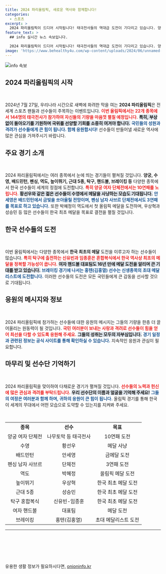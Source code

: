 ```yaml
---
title: 2024 파리올림픽, 새로운 역사와 함께합니다!
categories:
  - 스포츠
excerpt: >
  2024 파리올림픽이 드디어 시작됩니다! 태극전사들의 역대급 도전이 기다리고 있습니다. 양궁, 수영, 탁구 등에서 새로운 역사를 써 내려갈 선수들을 응원해 주세요!
feature_text: >
  ## info 실시간 뉴스 속보입니다.

  2024 파리올림픽이 드디어 시작됩니다! 태극전사들의 역대급 도전이 기다리고 있습니다. 양궁, 수영, 탁구 등에서 새로운 역사를 써 내려갈 선수들을 응원해 주세요!
image: 'https://www.behealthy4u.com/wp-content/uploads/2024/06/unnamed-file.png'
---
```


<p><img src="https://www.behealthy4u.com/wp-content/uploads/2024/06/unnamed-file.png" alt="info 속보" /></p>

<h2 data-ke-size="size26">2024 파리올림픽의 시작</h2>

<p data-ke-size="size16">&nbsp;</p>

<p>2024년 7월 27일, 우리나라 시간으로 새벽에 화려한 막을 여는 <b>2024 파리올림픽</b>은 전 세계 스포츠 팬들과 선수들이 주목하는 이벤트입니다. <b><span style="color: #ee2323;">이번 올림픽에서는 22개 종목에서 144명의 태극전사가 참가하여 자신들의 기량을 마음껏 펼칠 예정입니다.</span></b> <b><span style="background-color: #21538527;">특히, 부상 없이 돌아오기를 기원하며 국위를 선양할 기회를 소중히 여겨야 합니다.</span></b> <b><span style="color: #1a5490;">국민들의 성원과 격려가 선수들에게 큰 힘이 됩니다. 함께 응원합시다!</span></b> 선수들이 만들어낼 새로운 역사에 많은 관심을 가져주시기 바랍니다.</p>

<h2 data-ke-size="size26">주요 경기 소개</h2>

<p data-ke-size="size16">&nbsp;</p>

<p>2024 파리올림픽에서는 여러 종목에서 눈에 띄는 경기들이 펼쳐질 것입니다. <b>양궁, 수영, 배드민턴, 펜싱, 역도, 높이뛰기, 근대 5종, 탁구, 핸드볼, 브레이킹 등</b> 다양한 종목에서 한국 선수들이 세계의 정점에 도전합니다. <b><span style="color: #ee2323;">특히 양궁 여자 단체전에서는 10연패를 노립니다.</span></b> <b><span style="background-color: #21538527;">황선우와 같은 젊은 선수들이 수영에서 메달을 사냥하는 모습도 기대됩니다.</span></b> <b><span style="color: #1a5490;">안세영은 배드민턴에서 금빛을 쏘아올릴 전망이며, 펜싱 남자 사브르 단체전에서도 3연패를 목표로 하고 있습니다.</span></b> 또한 박혜정이 역도에서 첫 올림픽 메달을 도전하며, 우상혁과 성승민 등 많은 선수들이 한국 최초 메달을 목표로 결전을 펼칠 것입니다.</p>

<h2 data-ke-size="size26">한국 선수들의 도전</h2>

<p data-ke-size="size16">&nbsp;</p>

<p>이번 올림픽에서는 다양한 종목에서 <b>한국 최초의 메달</b> 도전을 이루고자 하는 선수들이 많습니다. <b><span style="color: #ee2323;">특히 탁구에 출전하는 신유빈과 임종훈은 혼합복식에서 한국 역사상 최초의 메달을 정복할 가능성이 큽니다.</span></b> <b><span style="background-color: #21538527;">여자 핸드볼 대표팀도 16년 만에 메달 도전을 알리며 큰 기대를 받고 있습니다.</span></b> <b><span style="color: #1a5490;">브레이킹 경기에 나서는 홍텐(김홍열) 선수는 신생종목의 초대 메달리스트에 도전합니다.</span></b> 이러한 선수들의 도전은 모든 국민들에게 큰 감동을 선사할 것으로 기대됩니다.</p>

<h2 data-ke-size="size26">응원의 메시지와 정보</h2>

<p data-ke-size="size16">&nbsp;</p>

<p>2024 파리올림픽에 참가하는 선수들에 대한 응원의 메시지는 그들의 기량을 한층 더 끌어올리는 원동력이 될 것입니다. <b><span style="color: #ee2323;">국민 여러분이 보내는 사랑과 격려로 선수들이 힘을 얻어 최선을 다할 수 있도록 응원해 주세요.</span></b> <b><span style="background-color: #21538527;">그들의 성취는 모두의 자부심입니다.</span></b> <b><span style="color: #1a5490;">경기 일정과 관련된 정보는 공식 사이트를 통해 확인하실 수 있습니다.</span></b> 지속적인 응원과 관심이 필요합니다.</p>

<h2 data-ke-size="size26">마무리 및 선수단 기억하기</h2>

<p data-ke-size="size16">&nbsp;</p>

<p>2024 파리올림픽을 맞이하여 다채로운 경기가 펼쳐질 것입니다. <b><span style="color: #ee2323;">선수들의 노력과 헌신에 많은 관심과 격려를 부탁드립니다.</span></b> <b><span style="background-color: #21538527;">우리 선수단의 이름과 얼굴을 기억해 주세요!</span></b> <b><span style="color: #1a5490;">그들의 여정은 여러분과 함께 하며, 귀하의 응원이 큰 힘이 됩니다.</span></b> 올림픽 경기를 통해 한국이 세계의 무대에서 어떤 모습으로 도약할 수 있는지를 지켜봐 주세요.</p>

<p data-ke-size="size16">&nbsp;</p>

<table>
  <tr>
    <td style="text-align: center; height: 17px;"><b>종목</b></td>
    <td style="text-align: center; height: 17px;"><b>선수</b></td>
    <td style="text-align: center; height: 17px;"><b>목표</b></td>
  </tr>
  <tr>
    <td style="text-align: center; height: 17px;">양궁 여자 단체전</td>
    <td style="text-align: center; height: 17px;">나무토막 등 태극전사</td>
    <td style="text-align: center; height: 17px;">10연패 도전</td>
  </tr>
  <tr>
    <td style="text-align: center; height: 17px;">수영</td>
    <td style="text-align: center; height: 17px;">황선우</td>
    <td style="text-align: center; height: 17px;">메달 사냥</td>
  </tr>
  <tr>
    <td style="text-align: center; height: 17px;">배드민턴</td>
    <td style="text-align: center; height: 17px;">안세영</td>
    <td style="text-align: center; height: 17px;">금메달 도전</td>
  </tr>
  <tr>
    <td style="text-align: center; height: 17px;">펜싱 남자 사브르</td>
    <td style="text-align: center; height: 17px;">단체전</td>
    <td style="text-align: center; height: 17px;">3연패 도전</td>
  </tr>
  <tr>
    <td style="text-align: center; height: 17px;">역도</td>
    <td style="text-align: center; height: 17px;">박혜정</td>
    <td style="text-align: center; height: 17px;">올림픽 메달 도전</td>
  </tr>
  <tr>
    <td style="text-align: center; height: 17px;">높이뛰기</td>
    <td style="text-align: center; height: 17px;">우상혁</td>
    <td style="text-align: center; height: 17px;">한국 최초 메달 도전</td>
  </tr>
  <tr>
    <td style="text-align: center; height: 17px;">근대 5종</td>
    <td style="text-align: center; height: 17px;">성승민</td>
    <td style="text-align: center; height: 17px;">한국 최초 메달 도전</td>
  </tr>
  <tr>
    <td style="text-align: center; height: 17px;">탁구 혼합복식</td>
    <td style="text-align: center; height: 17px;">신유빈-임종훈</td>
    <td style="text-align: center; height: 17px;">한국 최초 메달 도전</td>
  </tr>
  <tr>
    <td style="text-align: center; height: 17px;">여자 핸드볼</td>
    <td style="text-align: center; height: 17px;">대표팀</td>
    <td style="text-align: center; height: 17px;">메달 도전</td>
  </tr>
  <tr>
    <td style="text-align: center; height: 17px;">브레이킹</td>
    <td style="text-align: center; height: 17px;">홍텐(김홍열)</td>
    <td style="text-align: center; height: 17px;">초대 메달리스트 도전</td>
  </tr>
</table>

<hr>

<p data-ke-size="size16">&nbsp;</p>

<p data-ke-size="size16">&nbsp;</p>

<p data-ke-size="size16">&nbsp;</p>
유용한 생활 정보가 필요하시다면, <a href="https://onioninfo.kr" rel="dofollow">onioninfo.kr</a>



